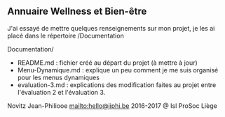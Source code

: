 Annuaire Wellness et Bien-être  
------------------------------  
  
    
      
J'ai essayé de mettre quelques renseignements sur mon projet, je les ai placé dans le répertoire /Documentation  
  
Documentation/  
- README.md : fichier créé au départ du projet (à mettre à jour)  
- Menu-Dynamique.md : explique un peu comment je me suis organisé pour les menus dynamiques  
- evaluation-3.md :  explications des modification faites au projet entre l'évaluation 2 et l'évaluation 3.  
  
    
      
        
Novitz Jean-Philiooe
<mailto:hello@jiphi.be>
2016-2017 @ Isl ProSoc Liège
